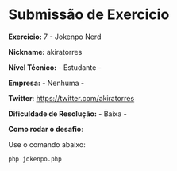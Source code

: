 # Submissão de Exercicio

**Exercicio:** 7 - Jokenpo Nerd

**Nickname:** akiratorres

**Nível Técnico:** - Estudante -

**Empresa:** - Nenhuma -

**Twitter**: https://twitter.com/akiratorres

**Dificuldade de Resolução:** - Baixa -

**Como rodar o desafio**: 

Use o comando abaixo: 
```bash
php jokenpo.php
```